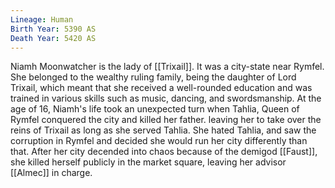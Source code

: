 ```yaml
---
Lineage: Human
Birth Year: 5390 AS
Death Year: 5420 AS
---
```


Niamh Moonwatcher is the lady of [[Trixail]]. It was a city-state near Rymfel. She belonged to the wealthy ruling family, being the daughter of Lord Trixail, which meant that she received a well-rounded education and was trained in various skills such as music, dancing, and swordsmanship.
At the age of 16, Niamh's life took an unexpected turn when Tahlia, Queen of Rymfel conquered the city and killed her father. leaving her to take over the reins of Trixail as long as she served Tahlia. 
She hated Tahlia, and saw the corruption in Rymfel and decided she would run her city differently than that.
After her city decended into chaos because of the demigod [[Faust]], she killed herself publicly in the market square, leaving her advisor [[Almec]] in charge.